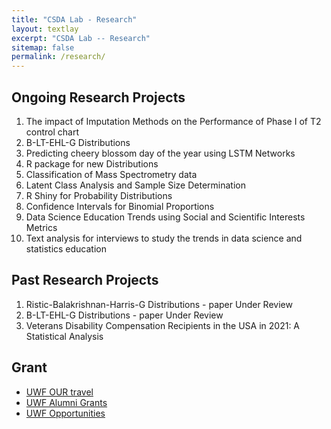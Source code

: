 ```yaml
---
title: "CSDA Lab - Research"
layout: textlay
excerpt: "CSDA Lab -- Research"
sitemap: false
permalink: /research/
---
```



## Ongoing Research Projects

<!-- ![]({{ site.url }}{{ site.baseurl }}/images/respic/.png){: style="width: 300px; float: left;margin-right: 30px; border: 10px"} -->

1.  The impact of Imputation Methods on the Performance of Phase I of T2 control chart
2.  B-LT-EHL-G Distributions
3.  Predicting cheery blossom day of the year using LSTM Networks
4.  R package for new Distributions
5.  Classification of Mass Spectrometry data
6.  Latent Class Analysis and Sample Size Determination
7.  R Shiny for Probability Distributions
8.  Confidence Intervals for Binomial Proportions
9.  Data Science Education Trends using Social and Scientific Interests Metrics
10.  Text analysis for interviews to study the trends in data science and statistics education


## Past Research Projects
1.  Ristic-Balakrishnan-Harris-G Distributions - paper Under Review
2.  B-LT-EHL-G Distributions - paper Under Review
3.  Veterans Disability Compensation Recipients in the USA in 2021: A Statistical Analysis



## Grant
- [UWF OUR travel](https://uwf.edu/academic-affairs/departments/undergraduate-research/sharing-research/our-travel-awards-program/)
- [UWF Alumni Grants](https://uwf.edu/alumni/student-programs/alumni-grants/)
- [UWF Opportunities](https://uwf.edu/graduate/tuition-funding/funding-opportunities/)
